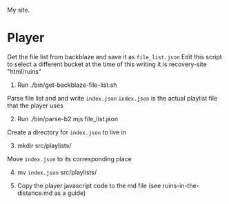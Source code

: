 My site.

# Player

Get the file list from backblaze and save it as `file_list.json`
Edit this script to select a different bucket at the time of this writing it is
recovery-site "html/ruins"

1. Run ./bin/get-backblaze-file-list.sh

Parse file list and and write `index.json`
`index.json` is the actual playlist file that the player uses

2. Run ./bin/parse-b2.mjs file_list.json

Create a directory for `index.json` to live in

3. mkdir src/playlists/<directory-name>

Move `index.json` to its corresponding place

4. mv `index.json` src/playlists/<directory-name>

5. Copy the player javascript code to the md file (see ruins-in-the-distance.md
   as a guide)
